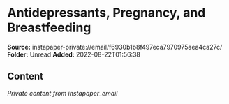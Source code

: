 # Antidepressants, Pregnancy, and Breastfeeding

**Source:** instapaper-private://email/f6930b1b8f497eca7970975aea4ca27c/
**Folder:** Unread
**Added:** 2022-08-22T01:56:38




## Content
*Private content from instapaper_email*
